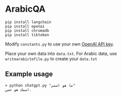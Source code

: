 # ArabicQA
```
pip install langchain
pip install openai
pip install chromadb
pip install tiktoken
```
Modify `constants.py` to use your own [OpenAI API key](https://platform.openai.com/account/api-keys).

Place your own data into `data.txt`. For Arabic data, use `writearabictofile.py` to create your `data.txt`

## Example usage
```
> python chatgpt.py "ما هو اسمي"
اسمك هو حسن.
```
